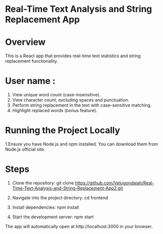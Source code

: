 
<!-- Project -->
# Real-Time Text Analysis and String Replacement App

# Overview
This is a React app that provides real-time text statistics and string replacement functionality.
# User name :

1. View unique word count (case-insensitive).
2. View character count, excluding spaces and punctuation.
3. Perform string replacement in the text with case-sensitive matching.
4. Highlight replaced words (bonus feature).

# Running the Project Locally
<!-- Prerequisites -->

1.Ensure you have Node.js and npm installed. You can download them from Node.js official site.

# Steps

1. Clone the repository: git clone https://github.com/Velugondaiah/Real-Time-Text-Analysis-and-String-Replacement-App2.git

2. Navigate into the project directory: cd frontend

3. Install dependencies: npm install

4. Start the development server: npm start

The app will automatically open at http://localhost:3000 in your browser.

<!-- Happy Learning....... -->
